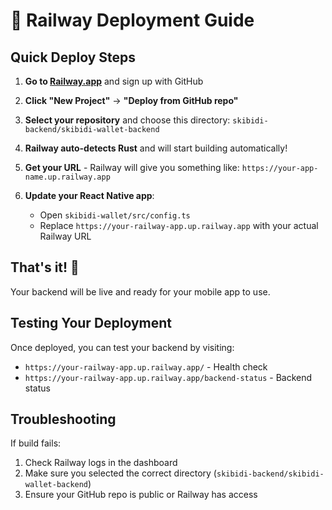 # 🚀 Railway Deployment Guide

## Quick Deploy Steps

1. **Go to [Railway.app](https://railway.app)** and sign up with GitHub

2. **Click "New Project"** → **"Deploy from GitHub repo"**

3. **Select your repository** and choose this directory: `skibidi-backend/skibidi-wallet-backend`

4. **Railway auto-detects Rust** and will start building automatically!

5. **Get your URL** - Railway will give you something like: `https://your-app-name.up.railway.app`

6. **Update your React Native app**:
   - Open `skibidi-wallet/src/config.ts`
   - Replace `https://your-railway-app.up.railway.app` with your actual Railway URL

## That's it! 🎉

Your backend will be live and ready for your mobile app to use.

## Testing Your Deployment

Once deployed, you can test your backend by visiting:
- `https://your-railway-app.up.railway.app/` - Health check
- `https://your-railway-app.up.railway.app/backend-status` - Backend status

## Troubleshooting

If build fails:
1. Check Railway logs in the dashboard
2. Make sure you selected the correct directory (`skibidi-backend/skibidi-wallet-backend`)
3. Ensure your GitHub repo is public or Railway has access 